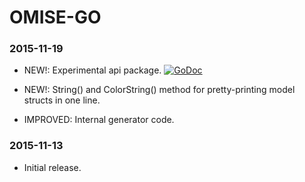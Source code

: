 # OMISE-GO

### 2015-11-19

* NEW!: Experimental api package. [![GoDoc](https://godoc.org/github.com/omise/omise-go/api?status.svg)](https://godoc.org/github.com/omise/omise-go/api)
* NEW!: String() and ColorString() method for pretty-printing model structs in one line.

* IMPROVED: Internal generator code.

### 2015-11-13

* Initial release.

